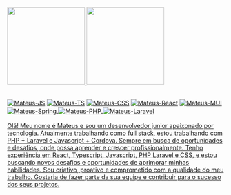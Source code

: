 <div>
   <a href="https://portfolio-mateus.netlify.app" target='_blank'>
  <img height="180em" src="https://github-readme-stats.vercel.app/api?username=mateuslcsilva&show_icons=true&theme=dark&include_all_commits=true&count_private=true"/>
  <img height="180em" src="https://github-readme-stats.vercel.app/api/top-langs/?username=mateuslcsilva&layout=compact&langs_count=7&theme=dark"/>
</div>
   
   


  ##
  <div>
  <img align="center" alt="Mateus-JS"  src="https://img.shields.io/badge/JavaScript-F7DF1E?style=for-the-badge&logo=javascript&logoColor=black">
       <img align="center" alt="Mateus-TS" src="https://img.shields.io/badge/TypeScript-007ACC?style=for-the-badge&logo=typescript&logoColor=white">
  <img align="center" alt="Mateus-CSS" src="https://img.shields.io/badge/CSS3-1572B6?style=for-the-badge&logo=css3&logoColor=white">
  <img align="center" alt="Mateus-React" src="https://img.shields.io/badge/React-20232A?style=for-the-badge&logo=react&logoColor=61DAFB">
       <img align="center" alt="Mateus-MUI" src="https://img.shields.io/badge/Material--UI-0081CB?style=for-the-badge&logo=material-ui&logoColor=white">
       <img align="center" alt="Mateus-Spring" src="https://img.shields.io/badge/Spring-6DB33F?style=for-the-badge&logo=spring&logoColor=white">
       <img align="center" alt="Mateus-PHP" src="https://img.shields.io/badge/PHP-777BB4?style=for-the-badge&logo=php&logoColor=white">
       <img align="center" alt="Mateus-Laravel" src="https://img.shields.io/badge/Laravel-FF2D20?style=for-the-badge&logo=laravel&logoColor=white">
</div>
   <br>
   <div>
Olá! Meu nome é Mateus e sou um desenvolvedor junior apaixonado por tecnologia. Atualmente trabalhando como full stack, estou trabalhando com PHP + Laravel e Javascript + Cordova. Sempre em busca de oportunidades e desafios, onde possa aprender e crescer profissionalmente. Tenho experiência em React, Typescript, Javascript, PHP Laravel e CSS, e estou buscando novos desafios e oportunidades de aprimorar minhas habilidades. Sou criativo, proativo e comprometido com a qualidade do meu trabalho. Gostaria de fazer parte da sua equipe e contribuir para o sucesso dos seus projetos. 
   </div>
